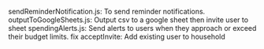 sendReminderNotification.js: To send reminder notifications.
outputToGoogleSheets.js: Output csv to a google sheet then invite user to sheet
spendingAlerts.js: Send alerts to users when they approach or exceed their budget limits.
fix acceptInvite: Add existing user to household